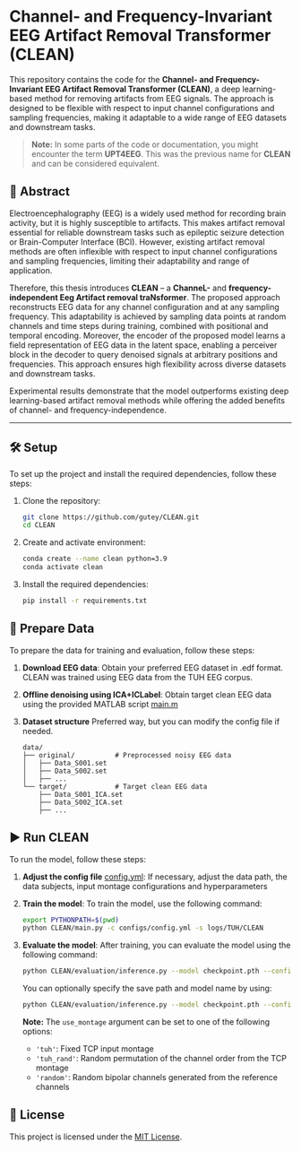 # Channel- and Frequency-Invariant EEG Artifact Removal Transformer (CLEAN)

This repository contains the code for the **Channel- and Frequency-Invariant EEG Artifact Removal Transformer (CLEAN)**, a deep learning-based method for removing artifacts from EEG signals. The approach is designed to be flexible with respect to input channel configurations and sampling frequencies, making it adaptable to a wide range of EEG datasets and downstream tasks.

> **Note:** In some parts of the code or documentation, you might encounter the term **UPT4EEG**. This was the previous name for **CLEAN** and can be considered equivalent.


## 📖 Abstract
Electroencephalography (EEG) is a widely used method for recording brain activity, but it is highly susceptible to artifacts. This makes artifact removal essential for reliable downstream tasks such as epileptic seizure detection or Brain-Computer Interface (BCI). However, existing artifact removal methods are often inflexible with respect to input channel configurations and sampling frequencies, limiting their adaptability and range of application. 

Therefore, this thesis introduces **CLEAN** – a **ChanneL-** and **frequency-independent Eeg Artifact removal traNsformer**. The proposed approach reconstructs EEG data for any channel configuration and at any sampling frequency. This adaptability is achieved by sampling data points at random channels and time steps during training, combined with positional and temporal encoding. Moreover, the encoder of the proposed model learns a field representation of EEG data in the latent space, enabling a perceiver block in the decoder to query denoised signals at arbitrary positions and frequencies. This approach ensures high flexibility across diverse datasets and downstream tasks. 

Experimental results demonstrate that the model outperforms existing deep learning-based artifact removal methods while offering the added benefits of channel- and frequency-independence.

---

## 🛠️ Setup
To set up the project and install the required dependencies, follow these steps:

1. Clone the repository:
   ```bash
   git clone https://github.com/gutey/CLEAN.git
   cd CLEAN
   ```

2. Create and activate environment:
   ```bash
   conda create --name clean python=3.9
   conda activate clean
   ```
3. Install the required dependencies:
   ```bash
   pip install -r requirements.txt
   ```

## 📂 Prepare Data

To prepare the data for training and evaluation, follow these steps:

1. **Download EEG data**:
    Obtain your preferred EEG dataset in .edf format. CLEAN was trained using EEG data from the TUH EEG corpus.
   
2. **Offline denoising using ICA+ICLabel**:
   Obtain target clean EEG data using the provided MATLAB script [main.m](https://github.com/gutey/CLEAN/blob/main/data_processing/TUH_TUSZ/main.m)

3. **Dataset structure**
   Preferred way, but you can modify the config file if needed.
   ```plaintext
   data/
   ├── original/          # Preprocessed noisy EEG data
   │   ├── Data_S001.set
   │   ├── Data_S002.set
   │   ├── ...
   └── target/            # Target clean EEG data
       ├── Data_S001_ICA.set
       ├── Data_S002_ICA.set
       ├── ...
   ```

## ▶️ Run CLEAN

To run the model, follow these steps:

1. **Adjust the config file** [config.yml](https://github.com/gutey/CLEAN/blob/main/configs/config.yml):
   If necessary, adjust the data path, the data subjects, input montage configurations and hyperparameters
3. **Train the model**:
   To train the model, use the following command:
   ```bash
   export PYTHONPATH=$(pwd)
   python CLEAN/main.py -c configs/config.yml -s logs/TUH/CLEAN
   ```
4. **Evaluate the model**:
   After training, you can evaluate the model using the following command:
   ```bash
   python CLEAN/evaluation/inference.py --model checkpoint.pth --config configs/config.yml --use_montage random 
   ```
   You can optionally specify the save path and model name by using:
   ```bash
   python CLEAN/evaluation/inference.py --model checkpoint.pth --config configs/config.yml --use_montage random --save_path [path] --save_model_name [model_name]
   ```

   **Note:** The `use_montage` argument can be set to one of the following options:
   - `'tuh'`: Fixed TCP input montage
   - `'tuh_rand'`: Random permutation of the channel order from the TCP montage
   - `'random'`: Random bipolar channels generated from the reference channels


## 📄 License

This project is licensed under the [MIT License](LICENSE).
